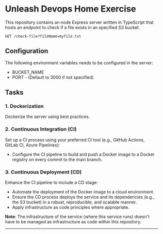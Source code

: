 # Unleash Devops Home Exercise

This repository contains an node Express server written in TypeScript that hosts an endpoint to check if a file exists in an specified S3 bucket. 

`GET /check-file?fileName=myfile.txt`

## Configuration

The following environment variables needs to be configured in the server:
- BUCKET_NAME
- PORT - (Default to 3000 if not specified)

## Tasks

### 1. Dockerization

Dockerize the server using best practices.

### 2. Continuous Integration (CI)

Set up a CI process using your preferred CI tool (e.g., GitHub Actions, GitLab CI, Azure Pipelines):

- Configure the CI pipeline to build and push a Docker image to a Docker registry on every commit to the main branch.

### 3. Continuous Deployment (CD)

Enhance the CI pipeline to include a CD stage:

- Automate the deployment of the Docker image to a cloud environment.
- Ensure the CD process deploys the service and its dependencies (e.g., the S3 bucket) in a robust, reproducible, and scalable manner.
- Apply infrastructure as code principles where appropriate.

**Note**: The infrastructure of the service (where this service runs) doesn't have to be managed as infrastructure as code within this repository.

---
